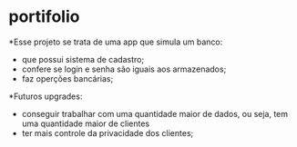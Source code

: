 # portifolio

*Esse projeto se trata de uma app que simula um banco:
  - que possui sistema de cadastro;
  - confere se login e senha são iguais aos armazenados;
  - faz operções bancárias;

*Futuros upgrades:
  - conseguir trabalhar com uma quantidade maior de dados, ou seja, tem uma quantidade maior de clientes
  - ter mais controle da privacidade dos clientes;
